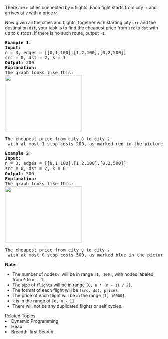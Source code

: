 <p>There are <code>n</code> cities connected by&nbsp;<code>m</code> flights. Each fight starts from city&nbsp;<code>u </code>and arrives at&nbsp;<code>v</code> with a price <code>w</code>.</p>

<p>Now given all the cities and flights, together with starting city <code>src</code> and the destination&nbsp;<code>dst</code>, your task is to find the cheapest price from <code>src</code> to <code>dst</code> with up to <code>k</code> stops. If there is no such route, output <code>-1</code>.</p>

<pre>
<strong>Example 1:</strong>
<strong>Input:</strong> 
n = 3, edges = [[0,1,100],[1,2,100],[0,2,500]]
src = 0, dst = 2, k = 1
<strong>Output:</strong> 200
<strong>Explanation:</strong> 
The graph looks like this:
<img alt="" src="https://s3-lc-upload.s3.amazonaws.com/uploads/2018/02/16/995.png" style="height:180px; width:246px" />

The cheapest price from city <code>0</code> to city <code>2</code> with at most 1 stop costs 200, as marked red in the picture.</pre>

<pre>
<strong>Example 2:</strong>
<strong>Input:</strong> 
n = 3, edges = [[0,1,100],[1,2,100],[0,2,500]]
src = 0, dst = 2, k = 0
<strong>Output:</strong> 500
<strong>Explanation:</strong> 
The graph looks like this:
<img alt="" src="https://s3-lc-upload.s3.amazonaws.com/uploads/2018/02/16/995.png" style="height:180px; width:246px" />

The cheapest price from city <code>0</code> to city <code>2</code> with at most 0 stop costs 500, as marked blue in the picture.</pre>

<p><strong>Note:</strong></p>

<ul>
	<li>The number of&nbsp;nodes&nbsp;<code>n</code> will be&nbsp;in range <code>[1, 100]</code>, with nodes labeled from <code>0</code> to <code>n</code><code> - 1</code>.</li>
	<li>The&nbsp;size of <code>flights</code> will be&nbsp;in range <code>[0, n * (n - 1) / 2]</code>.</li>
	<li>The format of each flight will be <code>(src, </code><code>dst</code><code>, price)</code>.</li>
	<li>The price of each flight will be in the range <code>[1, 10000]</code>.</li>
	<li><code>k</code> is in the range of <code>[0, n - 1]</code>.</li>
	<li>There&nbsp;will&nbsp;not&nbsp;be&nbsp;any&nbsp;duplicated&nbsp;flights or&nbsp;self&nbsp;cycles.</li>
</ul>
<div><div>Related Topics</div><div><li>Dynamic Programming</li><li>Heap</li><li>Breadth-first Search</li></div></div>
